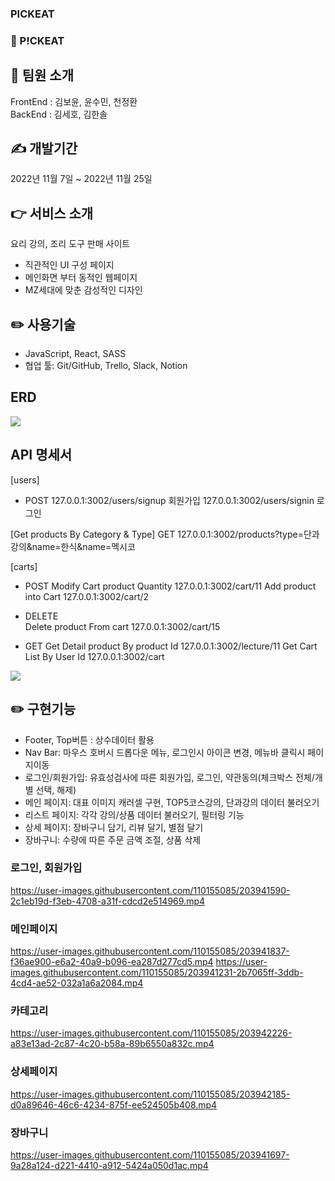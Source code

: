 ### PICKEAT

### 🥢 P!CKEAT

## 💁 팀원 소개

FrontEnd : 김보윤, 윤수민, 천정환
<br>
BackEnd : 김세호, 김한솔

## ✍️ 개발기간

2022년 11월 7일 ~ 2022년 11월 25일

## 👉 서비스 소개

요리 강의, 조리 도구 판매 사이트<br>

- 직관적인 UI 구성 페이지<br>
- 메인화면 부터 동적인 웹페이지<br>
- MZ세대에 맞춘 감성적인 디자인

## ✏️ 사용기술

- JavaScript, React, SASS
- 협업 툴: Git/GitHub, Trello, Slack, Notion

## ERD

![](https://user-images.githubusercontent.com/100466989/204090375-6d7a2e97-e9ff-43fa-974a-4f792266f784.png)

## API 명세서

[users]

- POST
  127.0.0.1:3002/users/signup 회원가입
  127.0.0.1:3002/users/signin 로그인

[Get products By Category & Type]
GET 127.0.0.1:3002/products?type=단과강의&name=한식&name=멕시코

[carts]

- POST
  Modify Cart product Quantity 127.0.0.1:3002/cart/11
  Add product into Cart 127.0.0.1:3002/cart/2

- DELETE  
  Delete product From cart 127.0.0.1:3002/cart/15

- GET
  Get Detail product By product Id 127.0.0.1:3002/lecture/11
  Get Cart List By User Id 127.0.0.1:3002/cart

![](https://documenter.getpostman.com/view/24101014/2s8YmRNLm9)

## ✏️ 구현기능

- Footer, Top버튼 : 상수데이터 활용
- Nav Bar: 마우스 호버시 드롭다운 메뉴, 로그인시 아이콘 변경, 메뉴바 클릭시 페이지이동
- 로그인/회원가입: 유효성검사에 따른 회원가입, 로그인, 약관동의(체크박스 전체/개별 선택, 해제)
- 메인 페이지: 대표 이미지 캐러셀 구현, TOP5코스강의, 단과강의 데이터 불러오기
- 리스트 페이지: 각각 강의/상품 데이터 불러오기, 필터링 기능
- 상세 페이지: 장바구니 담기, 리뷰 달기, 별점 달기
- 장바구니: 수량에 따른 주문 금액 조절, 상품 삭제

### 로그인, 회원가입

https://user-images.githubusercontent.com/110155085/203941590-2c1eb19d-f3eb-4708-a31f-cdcd2e514969.mp4

### 메인페이지

https://user-images.githubusercontent.com/110155085/203941837-f36ae900-e6a2-40a9-b096-ea287d277cd5.mp4
https://user-images.githubusercontent.com/110155085/203941231-2b7065ff-3ddb-4cd4-ae52-032a1a6a2084.mp4

### 카테고리

https://user-images.githubusercontent.com/110155085/203942226-a83e13ad-2c87-4c20-b58a-89b6550a832c.mp4

### 상세페이지

https://user-images.githubusercontent.com/110155085/203942185-d0a89646-46c6-4234-875f-ee524505b408.mp4

### 장바구니

https://user-images.githubusercontent.com/110155085/203941697-9a28a124-d221-4410-a912-5424a050d1ac.mp4
